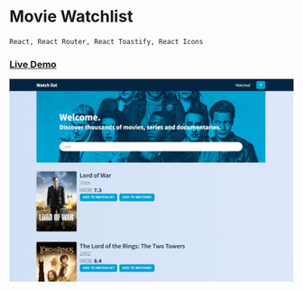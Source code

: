 # Movie Watchlist

```
React, React Router, React Toastify, React Icons
```

### <a href="https://watchlistou.netlify.app/">Live Demo</a>

<img alt="Movie Watchlist" src="https://raw.githubusercontent.com/oguzhanuyanik-sr/movie-watchlist/master/screenshot.png" />

